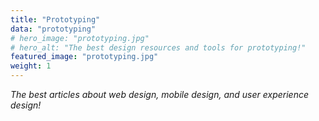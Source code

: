 ```yaml
---
title: "Prototyping"
data: "prototyping"
# hero_image: "prototyping.jpg"
# hero_alt: "The best design resources and tools for prototyping!"
featured_image: "prototyping.jpg"
weight: 1
---
```


_The best articles about web design, mobile design, and user experience design!_

